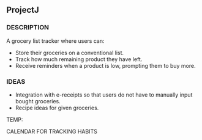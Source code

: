 ## ProjectJ

### DESCRIPTION

A grocery list tracker where users can:

- Store their groceries on a conventional list.
- Track how much remaining product they have left.
- Receive reminders when a product is low, prompting them to buy more.

### IDEAS

- Integration with e-receipts so that users do not have to manually input bought groceries.
- Recipe ideas for given groceries.


TEMP:

CALENDAR FOR TRACKING HABITS
